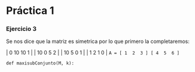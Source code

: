 # Práctica 1

### Ejercicio 3
Se nos dice que la matriz es simetrica por lo que primero la completaremos:

| 0 10 10 1 |
| 10 0 5 2 |
| 10 5 0 1 |
| 1 2 1 0 |
`A = [ 1  2  3 ]
     [ 4  5  6 ]`


    def maxisubConjunto(M, k):
        

